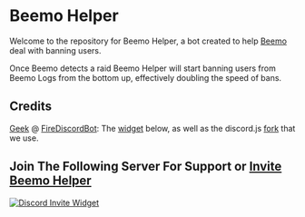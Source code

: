 # Beemo Helper

Welcome to the repository for Beemo Helper, a bot created to help [Beemo](https://beemo.gg) deal with banning users.

Once Beemo detects a raid Beemo Helper will start banning users from Beemo Logs from the bottom up, effectively doubling the speed of bans.

## Credits

[Geek](https://github.com/GamingGeek) @ [FireDiscordBot](https://github.com/): The [widget](https://inv.wtf) below, as well as the discord.js [fork](https://github.com/FireDiscordBot/discord.js) that we use.

## Join The Following Server For Support or [**Invite Beemo Helper**](https://discord.com/api/oauth2/authorize?client_id=769772015447703592&permissions=52228&redirect_uri=https%3A%2F%2Fdiscord.gg%2FhkDuZfpfBB&scope=bot%20applications.commands)

[![Discord Invite Widget](https://inv.wtf/widget/polar)](https://inv.wtf/polar)

